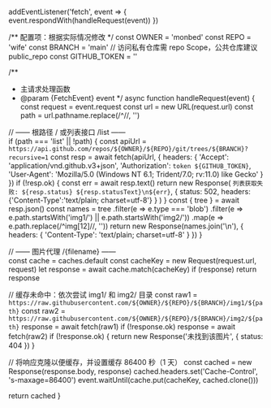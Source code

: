 addEventListener('fetch', event => {
  event.respondWith(handleRequest(event))
})

/** 配置项：根据实际情况修改 */
const OWNER        = 'monbed'
const REPO         = 'wife'
const BRANCH       = 'main'
// 访问私有仓库需 repo Scope，公共仓库建议 public_repo
const GITHUB_TOKEN = ''

/**
 * 主请求处理函数
 * @param {FetchEvent} event
 */
async function handleRequest(event) {
  const request = event.request
  const url     = new URL(request.url)
  const path    = url.pathname.replace(/^\//, '')

  // —— 根路径 / 或列表接口 /list ——  
  if (path === 'list' || !path) {
    const apiUrl = `https://api.github.com/repos/${OWNER}/${REPO}/git/trees/${BRANCH}?recursive=1`
    const resp   = await fetch(apiUrl, {
      headers: {
        'Accept':        'application/vnd.github.v3+json',
        'Authorization': `token ${GITHUB_TOKEN}`,
        'User-Agent':    'Mozilla/5.0 (Windows NT 6.1; Trident/7.0; rv:11.0) like Gecko'
      }
    })
    if (!resp.ok) {
      const err = await resp.text()
      return new Response(
        `列表获取失败: ${resp.status} ${resp.statusText}\n${err}`,
        { status: 502, headers: {'Content-Type':'text/plain; charset=utf-8'} }
      )
    }
    const { tree } = await resp.json()
    const names = tree
      .filter(e => e.type === 'blob')
      .filter(e => e.path.startsWith('img1/') || e.path.startsWith('img2/'))
      .map(e => e.path.replace(/^img[12]\//, ''))
    return new Response(names.join('\n'), {
      headers: { 'Content-Type': 'text/plain; charset=utf-8' }
    })
  }

  // —— 图片代理 /{filename} ——  
  const cache    = caches.default
  const cacheKey = new Request(request.url, request)
  let response   = await cache.match(cacheKey)
  if (response) return response

  // 缓存未命中：依次尝试 img1/ 和 img2/ 目录
  const raw1 = `https://raw.githubusercontent.com/${OWNER}/${REPO}/${BRANCH}/img1/${path}`
  const raw2 = `https://raw.githubusercontent.com/${OWNER}/${REPO}/${BRANCH}/img2/${path}`
  response = await fetch(raw1)
  if (!response.ok) response = await fetch(raw2)
  if (!response.ok) {
    return new Response('未找到该图片', { status: 404 })
  }

  // 将响应克隆以便缓存，并设置缓存 86400 秒（1 天）
  const cached = new Response(response.body, response)
  cached.headers.set('Cache-Control', 's-maxage=86400')
  event.waitUntil(cache.put(cacheKey, cached.clone()))

  return cached
}
